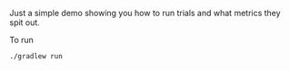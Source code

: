 Just a simple demo showing you how to run trials and what metrics they
spit out.

To run
```
./gradlew run
```
